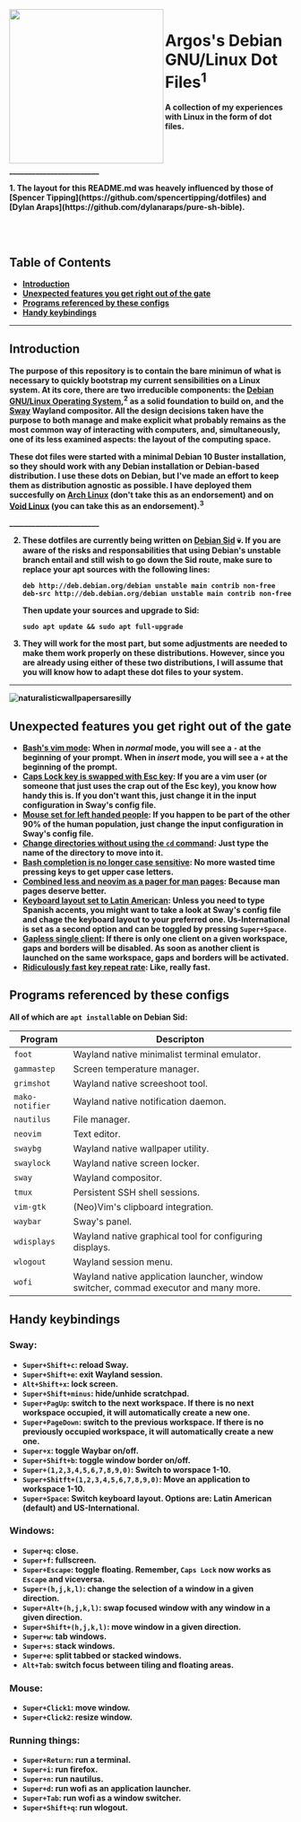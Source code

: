 <img src="https://user-images.githubusercontent.com/64110504/117399092-f6a49d00-aebc-11eb-8b76-3ea4c12901b6.png" width="275px" align="left">
<h1 align="left">Argos's Debian GNU/Linux Dot Files<sup>1</sup> </h1>  
<p align="left"><b>A collection of my experiences with Linux in the form of dot files.</p><br><br>

 \_\_\_\_\_\_\_\_\_\_\_\_\_\_\_\_\_\_\_\_\_\_\_\_
   
<p align="left"><b>1. The layout for this README.md was heavely influenced by those of [Spencer Tipping](https://github.com/spencertipping/dotfiles) and [Dylan Araps](https://github.com/dylanaraps/pure-sh-bible).</p><br><br>



## Table of Contents

- [Introduction](#introduction)
- [Unexpected features you get right out of the gate](#unexpected-features-you-get-right-out-of-the-gate)
- [Programs referenced by these configs](#programs-referenced-by-these-configs)
- [Handy keybindings](#handy-keybindings)

---

## Introduction

 The purpose of this repository is to contain the bare minimun of what is necessary to quickly bootstrap my current sensibilities on a Linux system. At its core, there are two irreducible components: the [Debian GNU/Linux Operating System](https://www.debian.org/),<sup>2</sup>  as a solid foundation to build on, and the [Sway](https://swaywm.org/) Wayland compositor. All the design decisions taken have the purpose to both manage and make explicit what probably remains as the most common way of interacting with computers, and, simultaneously, one of its less examined aspects: the layout of the computing space.
 
   These dot files were started with a minimal Debian 10 Buster installation, so they should work with any Debian installation or Debian-based distribution. I use these dots on Debian, but I've made an effort to keep them as distribution agnostic as possible. I have deployed them succesfully on [Arch Linux](https://archlinux.org/) (don't take this as an endorsement) and on [Void Linux](https://voidlinux.org/) (you can take this as an endorsement).<sup>3</sup>
   
   \_\_\_\_\_\_\_\_\_\_\_\_\_\_\_\_\_\_\_\_\_\_\_\_
   
2. These dotfiles are currently being written on [Debian Sid](https://wiki.debian.org/DebianUnstable) :skull:. If you are aware of the risks and responsabilities that using Debian's unstable branch entail and still wish to go down the Sid route, make sure to replace your apt sources with the following lines:

       deb http://deb.debian.org/debian unstable main contrib non-free
       deb-src http://deb.debian.org/debian unstable main contrib non-free
         
      Then update your sources and upgrade to Sid:
         
       sudo apt update && sudo apt full-upgrade 
         
3.  They will work for the most part, but some adjustments are needed to make them work properly on these distributions. However, since you are already using either of these two distributions, I will assume that you will know how to adapt these dot files to your system.

 ---
 
![naturalisticwallpapersaresilly](https://user-images.githubusercontent.com/64110504/124069415-5c169500-d9f9-11eb-9ad3-7d4bb75a8c1d.png)

## Unexpected features you get right out of the gate
- **[Bash's vim mode](./.bashrc/#L20):** When in _normal_ mode, you will see a `-` at the beginning of your prompt. When in _insert_ mode, you will see a `+` at the beginning of the prompt. 
- **[Caps Lock key is swapped with Esc key](./.config/sway/config/#L96):** If you are a vim user (or someone that just uses the crap out of the Esc key), you know how handy this is. If you don't want this, just change it in the input configuration in Sway's config file.
- **[Mouse set for left handed people](./.config/sway/config/#L97):** If you happen to be part of the other 90% of the human population, just change the input configuration in Sway's config file.  
- **[Change directories without using the `cd` command](./.bashrc/#L15):** Just type the name of the directory to move into it. 
- **[Bash completion is no longer case sensitive](./.inputrc/#L19):** No more wasted time pressing keys to get upper case letters.
- **[Combined less and neovim as a pager for man pages](./.bashrc/#L10):** Because man pages deserve better.
- **[Keyboard layout set to Latin American](./.config/sway/config/#L98):** Unless you need to type Spanish accents, you might want to take a look at Sway's config file and chage the keyboard layout to your preferred one. Us-International is set as a second option and can be toggled by pressing `Super+Space`. 
- **[Gapless single client](./.config/sway/config/#L332):** If there is only one client on a given workspace, gaps and borders will be disabled. As soon as another client is launched on the same workspace, gaps and borders will be activated.
- **[Ridiculously fast key repeat rate](./.config/sway/config/#L101):** Like, really fast.

## Programs referenced by these configs 
All of which are `apt install`able on Debian Sid:

| Program         | Descripton                                                                           |
| ---             | ---                                                                                  |
| `foot`          | Wayland native minimalist terminal emulator.                                         |
| `gammastep`     | Screen temperature manager.                                                          |
| `grimshot`      | Wayland native screeshoot tool.                                                      |
| `mako-notifier` | Wayland native notification daemon.                                                  |
| `nautilus`      | File manager.                                                                        |
| `neovim`        | Text editor.                                                                         |
| `swaybg`        | Wayland native wallpaper utility.                                                    |
| `swaylock`      | Wayland native screen locker.                                                        |
| `sway`          | Wayland compositor.                                                                  |
| `tmux`          | Persistent SSH shell sessions.                                                       |
| `vim-gtk`       | (Neo)Vim's clipboard integration.                                                    |
| `waybar`        | Sway's panel.                                                                        |
| `wdisplays`     | Wayland native graphical tool for configuring displays.                              |
| `wlogout`       | Wayland session menu.                                                                |
| `wofi`          | Wayland native application launcher, window switcher, commad executor and many more. |

## Handy keybindings 

### Sway:
- `Super+Shift+c`: reload Sway.
- `Super+Shift+e`: exit Wayland session.
- `Alt+Shift+x`: lock screen.
- `Super+Shift+minus`: hide/unhide scratchpad.
- `Super+PagUp`: switch to the next workspace. If there is no next workspace occupied, it will automatically create a new one.
- `Super+PageDown`: switch to the previous workspace. If there is no previously occupied workspace, it will automatically create a new one.
- `Super+x`: toggle Waybar on/off.
- `Super+Shift+b`: toggle window border on/off.
- `Super+(1,2,3,4,5,6,7,8,9,0)`: Switch to worspace 1-10.
- `Super+Shitft+(1,2,3,4,5,6,7,8,9,0)`: Move an application to workspace 1-10.
- `Super+Space`: Switch keyboard layout. Options are: Latin American (default) and US-International.

### Windows:
- `Super+q`: close.
- `Super+f`: fullscreen. 
- `Super+Escape`: toggle floating. Remember, `Caps Lock` now works as `Escape` and viceversa. 
- `Super+(h,j,k,l)`: change the selection of a window in a given direction.
- `Super+Alt+(h,j,k,l)`: swap focused window with any window in a given direction.
- `Super+Shift+(h,j,k,l)`: move window in a given direction.
- `Super+w`: tab windows.
- `Super+s`: stack windows.
- `Super+e`: split tabbed or stacked windows.
- `Alt+Tab`: switch focus between tiling and floating areas.

### Mouse:
- `Super+Click1`: move window.
- `Super+Click2`: resize window.

### Running things:
- `Super+Return`: run a terminal.
- `Super+i`: run firefox.
- `Super+n`: run nautilus.
- `Super+d`: run wofi as an application launcher.
- `Super+Tab`: run wofi as a window switcher.
- `Super+Shift+q`: run wlogout. 
